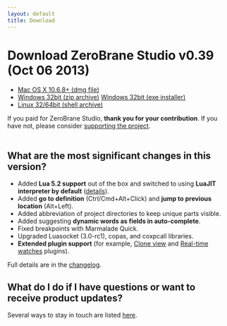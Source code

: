 ```yaml
---
layout: default
title: Download
---
```


# Download ZeroBrane Studio v0.39 (Oct 06 2013)

<ul class="download" id="download-options">
  <li><a class="mac" href="https://download.zerobrane.com/ZeroBraneStudioEduPack-0.39-macos.dmg" onclick="var that=this;_gaq.push(['_trackEvent','Download-macos','ZeroBraneStudioEduPack-0.39-macos.dmg',this.href]);setTimeout(function(){location.href=that.href;},200);return false;">
    Mac OS X 10.6.8+ (dmg file)</a></li>
  <li><a class="winzip" href="https://download.zerobrane.com/ZeroBraneStudioEduPack-0.39-win32.zip" onclick="var that=this;_gaq.push(['_trackEvent','Download-win32','ZeroBraneStudioEduPack-0.39-win32.zip',this.href]);setTimeout(function(){location.href=that.href;},200);return false;">
    Windows 32bit (zip archive)</a>
      <a class="winexe" href="https://download.zerobrane.com/ZeroBraneStudioEduPack-0.39-win32.exe" onclick="var that=this;_gaq.push(['_trackEvent','Download-win32','ZeroBraneStudioEduPack-0.39-win32.exe',this.href]);setTimeout(function(){location.href=that.href;},200);return false;">
    Windows 32bit (exe installer)</a></li>
  <li><a class="linux" href="https://download.zerobrane.com/ZeroBraneStudioEduPack-0.39-linux.sh" onclick="var that=this;_gaq.push(['_trackEvent','Download-linux','ZeroBraneStudioEduPack-0.39-linux.sh',this.href]);setTimeout(function(){location.href=that.href;},200);return false;">
    Linux 32/64bit (shell archive)</a></li>
</ul>

<div class="thank-you">If you paid for ZeroBrane Studio, <strong>thank you for your contribution</strong>. If you have not, please consider <a href="support.html">supporting the project</a>.</div>

<div class="separator">&nbsp;</div>

## What are the most significant changes in this version?
- Added **Lua 5.2 support** out of the box and switched to using **LuaJIT interpreter by default** ([details](http://notebook.kulchenko.com/zerobrane/zerobrane-studio-luajit-lua52-and-luasocket-changes)).
- Added **go to definition** (Ctrl/Cmd+Alt+Click) and **jump to previous location** (Alt+Left).
- Added abbreviation of project directories to keep unique parts visible.
- Added suggesting **dynamic words as fields in auto-complete**.
- Fixed breakpoints with Marmalade Quick.
- Upgraded Luasocket (3.0-rc1), copas, and coxpcall libraries.
- **Extended plugin support** (for example, [Clone view](http://notebook.kulchenko.com/zerobrane/clone-editor-view-plugin-for-zerobrane-studio) and [Real-time watches](http://notebook.kulchenko.com/zerobrane/real-time-watches-plugin-zerobrane-studio) plugins).

Full details are in the [changelog](https://github.com/pkulchenko/ZeroBraneStudio/blob/master/CHANGELOG.md).

## What do I do if I have questions or want to receive product updates?

Several ways to stay in touch are listed [here](community.html).
